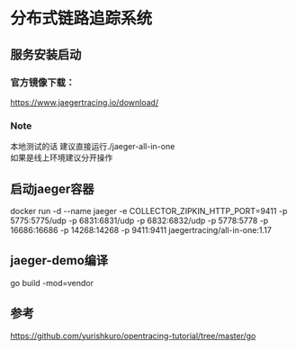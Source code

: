 # 分布式链路追踪系统

## 服务安装启动
### 官方镜像下载：
https://www.jaegertracing.io/download/ 
   
### Note
本地测试的话 建议直接运行./jaeger-all-in-one \
如果是线上环境建议分开操作

## 启动jaeger容器
docker run -d --name jaeger -e COLLECTOR_ZIPKIN_HTTP_PORT=9411 -p 5775:5775/udp -p 6831:6831/udp -p 6832:6832/udp -p 5778:5778 -p 16686:16686 -p 14268:14268 -p 9411:9411 jaegertracing/all-in-one:1.17

## jaeger-demo编译
go build -mod=vendor

## 参考
https://github.com/yurishkuro/opentracing-tutorial/tree/master/go
